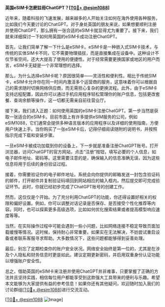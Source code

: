 **英国eSIM卡怎麽註冊ChatGPT？[[TG💪+ @esim1088](https://t.me/s/esim1088)]**

近年来，随着科技的飞速发展，越来越多的人开始关注如何在海外使用各种服务，比如我们今天要讨论的ChatGPT。对于身处英国的朋友来说，如果想要顺利注册并使用ChatGPT，那么拥有一张合适的eSIM卡就显得尤为重要了。接下来，我们就来详细探讨一下如何用英国的eSIM卡成功注册ChatGPT。

首先，让我们简单了解一下什么是eSIM卡。eSIM卡是一种嵌入式SIM卡技术，与传统的实体SIM卡不同，它不需要物理插拔，而是直接集成在设备中。这种设计不仅节省空间，还大大提高了使用的便捷性。对于经常需要更换国家或地区的用户而言，eSIM卡无疑是一个非常理想的选择。

那么，为什么选择eSIM卡呢？原因很简单——灵活性和便利性。相比于传统SIM卡，eSIM卡允许你在同一时间内激活多个运营商的服务，这意味着你可以根据自己的需求随时切换网络供应商，而无需担心复杂的更换流程。此外，由于eSIM卡支持远程配置，因此你可以通过手机应用程序轻松管理你的账户信息，包括更改套餐、查询余额等操作，这一切都无需亲自前往营业厅。

接下来，我们进入正题：如何使用英国的eSIM卡注册ChatGPT。第一步当然是获取一张适合的eSIM卡。目前市面上有许多提供eSIM服务的公司，例如eSIM1088，它们通常会提供多种语言版本的应用程序以及详细的使用指南，方便用户快速上手。当你购买了一张eSIM卡后，记得仔细阅读随附的说明书，并按照指示完成下载和安装步骤。

一旦eSIM卡被成功加载到你的设备上，下一步就是准备注册ChatGPT账号。打开浏览器，访问ChatGPT的官方网站，点击“注册”按钮，填写必要的个人信息，如电子邮件地址、密码等。这里需要注意的是，确保输入的信息准确无误，因为这些信息将用于后续的身份验证过程。

接着，你需要验证你的电子邮件地址。系统会向你提供的邮箱发送一封包含验证码的邮件，打开邮件并复制验证码填回到网站相应的输入框内，然后提交即可完成验证环节。此时，你就已经初步完成了ChatGPT账号的创建工作。

然而，这仅仅是个开始。为了充分利用ChatGPT的功能，你还得设置好相关的权限和偏好设置。例如，你可以调整对话记录是否保存、是否接受个性化推荐等内容。同时，也可以探索更多高级选项，比如如何优化搜索结果或者提高模型响应速度等等。

当然，在实际操作过程中可能会遇到一些小问题，比如网络连接不稳定导致页面加载缓慢等情况。这时候，保持耐心非常重要。如果实在无法解决，不妨尝试重启设备或者联系客服寻求帮助。大多数情况下，这些问题都能够得到妥善处理。

最后，别忘了定期检查你的账户安全状况。网络安全始终是第一位的，尤其是在涉及个人隐私和财务信息时更是如此。建议定期更新密码，并启用双重身份认证功能以增强账户安全性。

总之，借助英国的eSIM卡来注册并使用ChatGPT并非难事，只要掌握了正确的方法并且坚持实践，相信每位用户都能享受到这款强大工具带来的便利与乐趣。希望本文能够为大家提供有益的参考信息！如果你还有其他疑问，欢迎随时加入我们的讨论群组[[TG💪+ @esim1088](https://t.me/s/esim1088)]进行交流互动。

[[TG💪+ @esim1088](https://t.me/s/esim1088) ![Image](https://i.postimg.cc/4NQfJmqS/Snipaste-2025-05-13-00-14-12.png)]